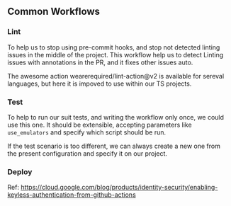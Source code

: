 ## Common Workflows 


### Lint 
To help us to stop using pre-commit hooks, and stop not detected linting issues in the middle of the project.
This workflow help us to detect Linting issues with annotations in the PR, and it fixes other issues auto. 

The awesome action wearerequired/lint-action@v2 is available for sereval languages, but here it is impoved to use within our TS projects.

### Test 
To help to run our suit tests, and writing the workflow only once, we could use this one. 
It should be extensible, accepting parameters like `use_emulators` and specify which script should be run. 

If the test scenario is too different, we can always create a new one from the present configuration and specify it on our project.


### Deploy

Ref: https://cloud.google.com/blog/products/identity-security/enabling-keyless-authentication-from-github-actions
